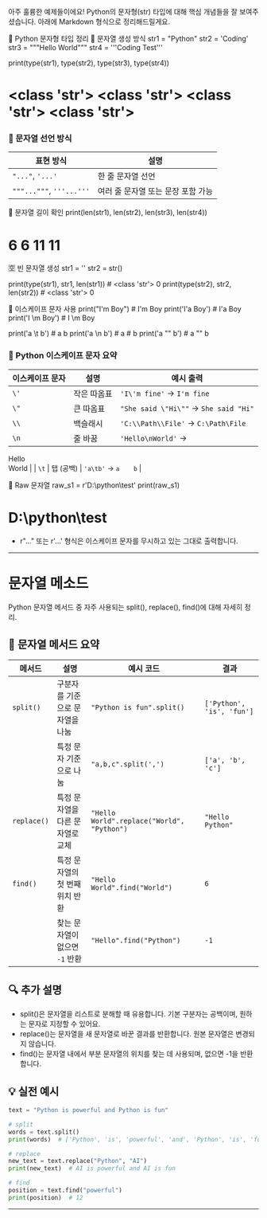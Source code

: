 아주 훌륭한 예제들이에요! Python의 문자형(str) 타입에 대해 핵심 개념들을 잘 보여주셨습니다. 아래에 Markdown 형식으로 정리해드릴게요.

🧾 Python 문자형 타입 정리
📌 문자열 생성 방식
str1 = "Python"
str2 = 'Coding'
str3 = """Hello World"""
str4 = '''Coding Test'''

print(type(str1), type(str2), type(str3), type(str4))
# <class 'str'> <class 'str'> <class 'str'> <class 'str'>


### 🧾 문자열 선언 방식

| 표현 방식            | 설명                     |
|---------------------|--------------------------|
| `"..."`, `'...'`    | 한 줄 문자열 선언         |
| `"""..."""`, `'''...'''` | 여러 줄 문자열 또는 문장 포함 가능 |



📏 문자열 길이 확인
print(len(str1), len(str2), len(str3), len(str4))
# 6 6 11 11



🈳 빈 문자열 생성
str1 = ''
str2 = str()

print(type(str1), str1, len(str1))  # <class 'str'>  0
print(type(str2), str2, len(str2))  # <class 'str'>  0



🔡 이스케이프 문자 사용
print("I'm Boy")       # I'm Boy
print('I\'a Boy')      # I'a Boy
print('I \\m Boy')     # I \m Boy

print('a \t b')        # a     b
print('a \n b')        # a 
                       # b
print('a \"\" b')       # a "" b


### 🔡 Python 이스케이프 문자 요약

| 이스케이프 문자 | 설명           | 예시 출력        |
|------------------|----------------|------------------|
| `\'`             | 작은 따옴표     | `'I\'m fine'` → `I'm fine` |
| `\"`             | 큰 따옴표       | `"She said \"Hi\""` → `She said "Hi"` |
| `\\`             | 백슬래시        | `'C:\\Path\\File'` → `C:\Path\File` |
| `\n`             | 줄 바꿈         | `'Hello\nWorld'` →  
Hello  
World |
| `\t`             | 탭 (공백)       | `'a\tb'` → `a    b` |



🪪 Raw 문자열
raw_s1 = r'D:\python\test'
print(raw_s1)
# D:\python\test


- r"..." 또는 r'...' 형식은 이스케이프 문자를 무시하고 있는 그대로 출력합니다.

---
# 문자열 메소드

Python 문자열 메서드 중 자주 사용되는 split(), replace(), find()에 대해 자세히 정리. 

## 🧠 문자열 메서드 요약
| 메서드       | 설명                              | 예시 코드                          | 결과                     |
|--------------|-----------------------------------|------------------------------------|--------------------------|
| `split()`    | 구분자를 기준으로 문자열을 나눔     | `"Python is fun".split()`          | `['Python', 'is', 'fun']` |
|              | 특정 문자 기준으로 나눔            | `"a,b,c".split(',')`               | `['a', 'b', 'c']`         |
| `replace()`  | 특정 문자열을 다른 문자열로 교체    | `"Hello World".replace("World", "Python")` | `"Hello Python"`     |
| `find()`     | 특정 문자열의 첫 번째 위치 반환     | `"Hello World".find("World")`      | `6`                      |
|              | 찾는 문자열이 없으면 `-1` 반환     | `"Hello".find("Python")`           | `-1`                     |




## 🔍 추가 설명
- split()은 문자열을 리스트로 분해할 때 유용합니다. 기본 구분자는 공백이며, 원하는 문자로 지정할 수 있어요.
- replace()는 문자열을 새 문자열로 바꾼 결과를 반환합니다. 원본 문자열은 변경되지 않습니다.
- find()는 문자열 내에서 부분 문자열의 위치를 찾는 데 사용되며, 없으면 -1을 반환합니다.

## 💡 실전 예시
```python
text = "Python is powerful and Python is fun"

# split
words = text.split()
print(words)  # ['Python', 'is', 'powerful', 'and', 'Python', 'is', 'fun']

# replace
new_text = text.replace("Python", "AI")
print(new_text)  # AI is powerful and AI is fun

# find
position = text.find("powerful")
print(position)  # 12
```
---




